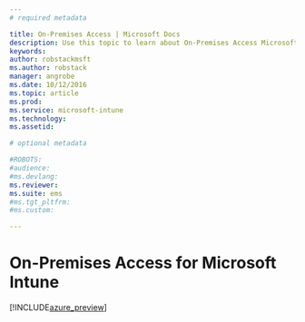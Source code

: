 ```yaml
---
# required metadata

title: On-Premises Access | Microsoft Docs
description: Use this topic to learn about On-Premises Access Microsoft Intune
keywords:
author: robstackmsftms.author: robstack
manager: angrobe
ms.date: 10/12/2016
ms.topic: article
ms.prod:
ms.service: microsoft-intune
ms.technology:
ms.assetid: 

# optional metadata

#ROBOTS:
#audience:
#ms.devlang:
ms.reviewer: 
ms.suite: ems
#ms.tgt_pltfrm:
#ms.custom:

---
```


# On-Premises Access for Microsoft Intune


[!INCLUDE[azure_preview](../includes/azure_preview.md)]
